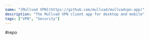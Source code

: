 ```yaml
---
name: "[Mullvad VPN](https://github.com/mullvad/mullvadvpn-app)"
description: "The Mullvad VPN client app for desktop and mobile"
tags: ["VPN", "Security"]
---
```

#repo